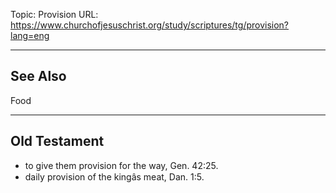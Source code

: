 Topic: Provision
URL: https://www.churchofjesuschrist.org/study/scriptures/tg/provision?lang=eng

---

## See Also

Food

---

## Old Testament

- to give them provision for the way, Gen. 42:25.
- daily provision of the kingâs meat, Dan. 1:5.

